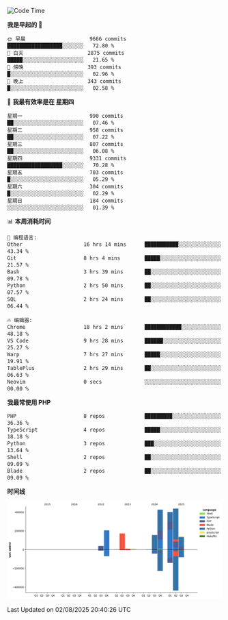 <!--START_SECTION:waka-->
![Code Time](http://img.shields.io/badge/Code%20Time-3%2C932%20hrs%2048%20mins-blue)

**我是早起的 🐤** 

```text
🌞 早晨                     9666 commits        ██████████████████░░░░░░░   72.80 % 
🌆 白天                     2875 commits        █████░░░░░░░░░░░░░░░░░░░░   21.65 % 
🌃 傍晚                     393 commits         █░░░░░░░░░░░░░░░░░░░░░░░░   02.96 % 
🌙 晚上                     343 commits         █░░░░░░░░░░░░░░░░░░░░░░░░   02.58 % 
```
📅 **我最有效率是在 星期四** 

```text
星期一                      990 commits         ██░░░░░░░░░░░░░░░░░░░░░░░   07.46 % 
星期二                      958 commits         ██░░░░░░░░░░░░░░░░░░░░░░░   07.22 % 
星期三                      807 commits         ██░░░░░░░░░░░░░░░░░░░░░░░   06.08 % 
星期四                      9331 commits        ██████████████████░░░░░░░   70.28 % 
星期五                      703 commits         █░░░░░░░░░░░░░░░░░░░░░░░░   05.29 % 
星期六                      304 commits         █░░░░░░░░░░░░░░░░░░░░░░░░   02.29 % 
星期日                      184 commits         ░░░░░░░░░░░░░░░░░░░░░░░░░   01.39 % 
```


📊 **本周消耗时间** 

```text
💬 编程语言: 
Other                    16 hrs 14 mins      ███████████░░░░░░░░░░░░░░   43.34 % 
Git                      8 hrs 4 mins        █████░░░░░░░░░░░░░░░░░░░░   21.57 % 
Bash                     3 hrs 39 mins       ██░░░░░░░░░░░░░░░░░░░░░░░   09.78 % 
Python                   2 hrs 50 mins       ██░░░░░░░░░░░░░░░░░░░░░░░   07.57 % 
SQL                      2 hrs 24 mins       ██░░░░░░░░░░░░░░░░░░░░░░░   06.44 % 

🔥 编辑器: 
Chrome                   18 hrs 2 mins       ████████████░░░░░░░░░░░░░   48.18 % 
VS Code                  9 hrs 28 mins       ██████░░░░░░░░░░░░░░░░░░░   25.27 % 
Warp                     7 hrs 27 mins       █████░░░░░░░░░░░░░░░░░░░░   19.91 % 
TablePlus                2 hrs 29 mins       ██░░░░░░░░░░░░░░░░░░░░░░░   06.63 % 
Neovim                   0 secs              ░░░░░░░░░░░░░░░░░░░░░░░░░   00.00 % 
```

**我最常使用 PHP** 

```text
PHP                      8 repos             █████████░░░░░░░░░░░░░░░░   36.36 % 
TypeScript               4 repos             █████░░░░░░░░░░░░░░░░░░░░   18.18 % 
Python                   3 repos             ███░░░░░░░░░░░░░░░░░░░░░░   13.64 % 
Shell                    2 repos             ██░░░░░░░░░░░░░░░░░░░░░░░   09.09 % 
Blade                    2 repos             ██░░░░░░░░░░░░░░░░░░░░░░░   09.09 % 
```



**时间线**

![Lines of Code chart](https://raw.githubusercontent.com/abrahamgreyson/abrahamgreyson/main/assets/bar_graph.png)


 Last Updated on 02/08/2025 20:40:26 UTC
<!--END_SECTION:waka-->
